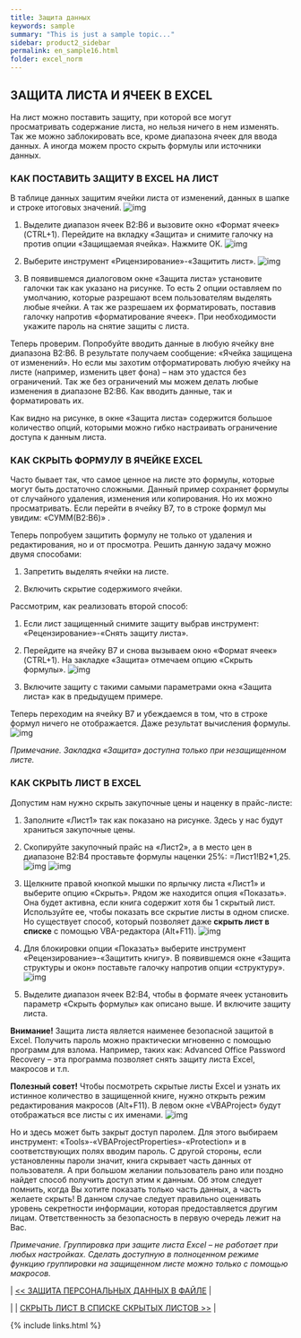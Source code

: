 ```yaml
---
title: Защита данных
keywords: sample
summary: "This is just a sample topic..."
sidebar: product2_sidebar
permalink: en_sample16.html
folder: excel_norm
---
```


## ЗАЩИТА ЛИСТА И ЯЧЕЕК В EXCEL

На лист можно поставить защиту, при которой все могут просматривать содержание листа, но нельзя ничего в нем изменять. Так же можно заблокировать все, кроме диапазона ячеек для ввода данных. А иногда можем просто скрыть формулы или источники данных.

### КАК ПОСТАВИТЬ ЗАЩИТУ В EXCEL НА ЛИСТ

В таблице данных защитим ячейки листа от изменений, данных в шапке и строке итоговых значений.
        ![img](/images/img.png)

1. Выделите диапазон ячеек B2:B6 и вызовите окно «Формат ячеек» (CTRL+1). Перейдите на вкладку «Защита» и снимите галочку на против опции «Защищаемая ячейка». Нажмите ОК.
        ![img](/images/img.png)

2. Выберите инструмент «Рицензирование»-«Защитить лист».
        ![img](/images/img.png)

3. В появившемся диалоговом окне «Защита листа» установите галочки так как указано на рисунке. То есть 2 опции оставляем по умолчанию, которые разрешают всем пользователям выделять любые ячейки. А так же разрешаем их форматировать, поставив галочку напротив «форматирование ячеек». При необходимости укажите пароль на снятие защиты с листа.

</ins>Теперь проверим.</ins> Попробуйте вводить данные в любую ячейку вне диапазона B2:B6. В результате получаем сообщение: «Ячейка защищена от изменений». Но если мы захотим отформатировать любую ячейку на листе (например, изменить цвет фона) – нам это удастся без ограничений. Так же без ограничений мы можем делать любые изменения в диапазоне B2:B6. Как вводить данные, так и форматировать их.

Как видно на рисунке, в окне «Защита листа» содержится большое количество опций, которыми можно гибко настраивать ограничение доступа к данным листа.

### КАК СКРЫТЬ ФОРМУЛУ В ЯЧЕЙКЕ EXCEL

Часто бывает так, что самое ценное на листе это формулы, которые могут быть достаточно сложными. Данный пример сохраняет формулы от случайного удаления, изменения или копирования. Но их можно просматривать. Если перейти в ячейку B7, то в строке формул мы увидим: «СУММ(B2:B6)» .

Теперь попробуем защитить формулу не только от удаления и редактирования, но и от просмотра. Решить данную задачу можно двумя способами:

1. Запретить выделять ячейки на листе.

2. Включить скрытие содержимого ячейки.

Рассмотрим, как реализовать второй способ:

1. Если лист защищенный снимите защиту выбрав инструмент: «Рецензирование»-«Снять защиту листа».

2. Перейдите на ячейку B7 и снова вызываем окно «Формат ячеек» (CTRL+1). На закладке «Защита» отмечаем опцию «Скрыть формулы».
        ![img](/images/img.png)

3. Включите защиту с такими самыми параметрами окна «Защита листа» как в предыдущем примере.

Теперь переходим на ячейку B7 и убеждаемся в том, что в строке формул ничего не отображается. Даже результат вычисления формулы.
        ![img](/images/img.png)

_Примечание. Закладка «Защита» доступна только при незащищенном листе._

### КАК СКРЫТЬ ЛИСТ В EXCEL

Допустим нам нужно скрыть закупочные цены и наценку в прайс-листе:

1. Заполните «Лист1» так как показано на рисунке. Здесь у нас будут храниться закупочные цены.

2. Скопируйте закупочный прайс на «Лист2», а в место цен в диапазоне B2:B4 проставьте формулы наценки 25%: =Лист1!B2*1,25.
        ![img](/images/img.png) ![img](/images/img.png)
    
3. Щелкните правой кнопкой мышки по ярлычку листа «Лист1» и выберите опцию «Скрыть». Рядом же находится опция «Показать». Она будет активна, если книга содержит хотя бы 1 скрытый лист. Используйте ее, чтобы показать все скрытие листы в одном списке. Но существует способ, который позволяет даже **скрыть лист в списке** с помощью VBA-редактора (Alt+F11).
        ![img](/images/img.png)

4. Для блокировки опции «Показать» выберите инструмент «Рецензирование»-«Защитить книгу». В появившемся окне «Защита структуры и окон» поставьте галочку напротив опции «структуру».
        ![img](/images/img.png)

5. Выделите диапазон ячеек B2:B4, чтобы в формате ячеек установить параметр «Скрыть формулы» как описано выше. И включите защиту листа.

**Внимание!** Защита листа является наименее безопасной защитой в Excel. Получить пароль можно практически мгновенно с помощью программ для взлома. Например, таких как: Advanced Office Password Recovery – эта программа позволяет снять защиту листа Excel, макросов и т.п.

**Полезный совет!** Чтобы посмотреть скрытые листы Excel и узнать их истинное количество в защищенной книге, нужно открыть режим редактирования макросов (Alt+F11). В левом окне «VBAProject» будут отображаться все листы с их именами.
        ![img](/images/img.png)

Но и здесь может быть закрыт доступ паролем. Для этого выбираем инструмент: «Tools»-«VBAProjectProperties»-«Protection» и в соответствующих полях вводим пароль. С другой стороны, если установленны пароли значит, книга скрывает часть данных от пользователя. А при большом желании пользователь рано или поздно найдет способ получить доступ этим к данным. Об этом следует помнить, когда Вы хотите показать только часть данных, а часть желаете скрыть! В данном случае следует правильно оценивать уровень секретности информации, которая предоставляется другим лицам. Ответственность за безопасность в первую очередь лежит на Вас.

_Примечание. Группировка при защите листа Excel – не работает при любых настройках. Сделать доступную в полноценном режиме функцию группировки на защищенном листе можно только с помощью макросов._

| [<< ЗАЩИТА ПЕРСОНАЛЬНЫХ ДАННЫХ В ФАЙЛЕ](en_sample15.html) |

| | [СКРЫТЬ ЛИСТ В СПИСКЕ СКРЫТЫХ ЛИСТОВ >>](en_sample17.html) |

{% include links.html %}